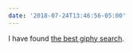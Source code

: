 ```yaml
---
date: '2018-07-24T13:46:56-05:00'
---
```

I have found [the best giphy search](https://giphy.com/search/recursive).
